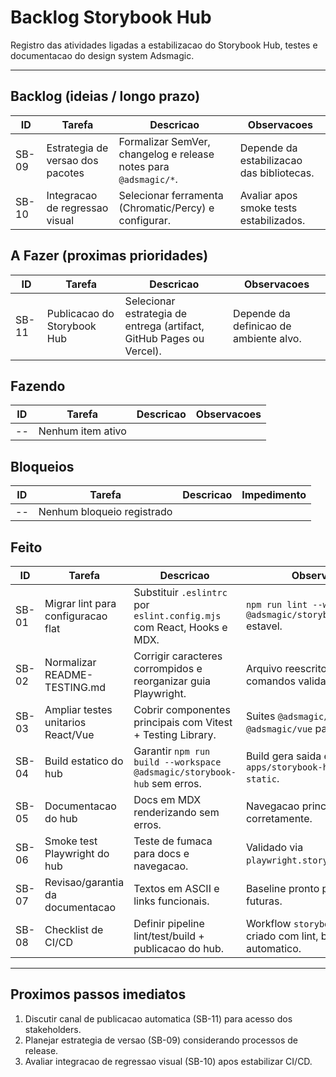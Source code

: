 # Backlog Storybook Hub

Registro das atividades ligadas a estabilizacao do Storybook Hub, testes e documentacao do design system Adsmagic.

---

## Backlog (ideias / longo prazo)

| ID | Tarefa | Descricao | Observacoes |
| --- | --- | --- | --- |
| SB-09 | Estrategia de versao dos pacotes | Formalizar SemVer, changelog e release notes para `@adsmagic/*`. | Depende da estabilizacao das bibliotecas. |
| SB-10 | Integracao de regressao visual | Selecionar ferramenta (Chromatic/Percy) e configurar. | Avaliar apos smoke tests estabilizados. |

## A Fazer (proximas prioridades)

| ID | Tarefa | Descricao | Observacoes |
| --- | --- | --- | --- |
| SB-11 | Publicacao do Storybook Hub | Selecionar estrategia de entrega (artifact, GitHub Pages ou Vercel). | Depende da definicao de ambiente alvo. |

## Fazendo

| ID | Tarefa | Descricao | Observacoes |
| --- | --- | --- | --- |
| -- | Nenhum item ativo | | |

## Bloqueios

| ID | Tarefa | Descricao | Impedimento |
| --- | --- | --- | --- |
| -- | Nenhum bloqueio registrado | | |

## Feito

| ID | Tarefa | Descricao | Observacoes |
| --- | --- | --- | --- |
| SB-01 | Migrar lint para configuracao flat | Substituir `.eslintrc` por `eslint.config.mjs` com React, Hooks e MDX. | `npm run lint --workspace @adsmagic/storybook-hub` estavel. |
| SB-02 | Normalizar README-TESTING.md | Corrigir caracteres corrompidos e reorganizar guia Playwright. | Arquivo reescrito em pt-BR e comandos validados. |
| SB-03 | Ampliar testes unitarios React/Vue | Cobrir componentes principais com Vitest + Testing Library. | Suites `@adsmagic/react` e `@adsmagic/vue` passam. |
| SB-04 | Build estatico do hub | Garantir `npm run build --workspace @adsmagic/storybook-hub` sem erros. | Build gera saida em `apps/storybook-hub/storybook-static`. |
| SB-05 | Documentacao do hub | Docs em MDX renderizando sem erros. | Navegacao principal carregando corretamente. |
| SB-06 | Smoke test Playwright do hub | Teste de fumaca para docs e navegacao. | Validado via `playwright.storybook.config.ts`. |
| SB-07 | Revisao/garantia da documentacao | Textos em ASCII e links funcionais. | Baseline pronto para iteracoes futuras. |
| SB-08 | Checklist de CI/CD | Definir pipeline lint/test/build + publicacao do hub. | Workflow `storybook-hub-ci.yml` criado com lint, build e smoke automatico. |

---

## Proximos passos imediatos

1. Discutir canal de publicacao automatica (SB-11) para acesso dos stakeholders.
2. Planejar estrategia de versao (SB-09) considerando processos de release.
3. Avaliar integracao de regressao visual (SB-10) apos estabilizar CI/CD.

